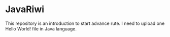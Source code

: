 # JavaRiwi
This repository is an introduction to start advance rute.
I need to upload one Hello World! file in Java language.
